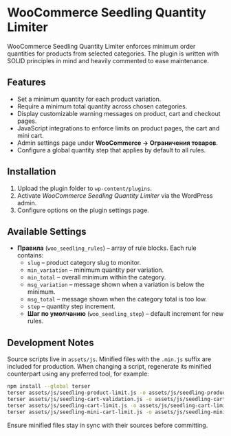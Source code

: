 # WooCommerce Seedling Quantity Limiter

WooCommerce Seedling Quantity Limiter enforces minimum order quantities for products from selected categories. The plugin is written with SOLID principles in mind and heavily commented to ease maintenance.

## Features
- Set a minimum quantity for each product variation.
- Require a minimum total quantity across chosen categories.
- Display customizable warning messages on product, cart and checkout pages.
- JavaScript integrations to enforce limits on product pages, the cart and mini cart.
- Admin settings page under **WooCommerce → Ограничения товаров**.
- Configure a global quantity step that applies by default to all rules.

## Installation
1. Upload the plugin folder to `wp-content/plugins`.
2. Activate *WooCommerce Seedling Quantity Limiter* via the WordPress admin.
3. Configure options on the plugin settings page.

## Available Settings
- **Правила** (`woo_seedling_rules`) – array of rule blocks. Each rule contains:
  - `slug` – product category slug to monitor.
  - `min_variation` – minimum quantity per variation.
  - `min_total` – overall minimum within the category.
  - `msg_variation` – message shown when a variation is below the minimum.
  - `msg_total` – message shown when the category total is too low.
  - `step` – quantity step increment.
  - **Шаг по умолчанию** (`woo_seedling_step`) – default increment for new rules.

## Development Notes
Source scripts live in `assets/js`. Minified files with the `.min.js` suffix are included for production. When changing a script, regenerate its minified counterpart using any preferred tool, for example:

```bash
npm install --global terser
terser assets/js/seedling-product-limit.js -o assets/js/seedling-product-limit.min.js -c -m
terser assets/js/seedling-cart-validation.js -o assets/js/seedling-cart-validation.min.js -c -m
terser assets/js/seedling-cart-limit.js -o assets/js/seedling-cart-limit.min.js -c -m
terser assets/js/seedling-mini-cart-limit.js -o assets/js/seedling-mini-cart-limit.min.js -c -m
```

Ensure minified files stay in sync with their sources before committing.
